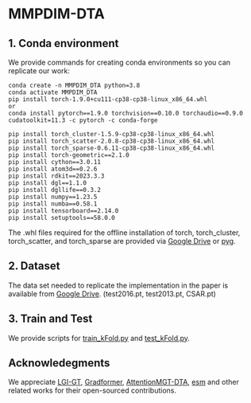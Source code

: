 # MMPDIM-DTA
## 1. Conda environment
We provide commands for creating conda environments so you can replicate our work:
```
conda create -n MMPDIM_DTA python=3.8
conda activate MMPDIM_DTA
pip install torch-1.9.0+cu111-cp38-cp38-linux_x86_64.whl
or
conda install pytorch==1.9.0 torchvision==0.10.0 torchaudio==0.9.0 cudatoolkit=11.3 -c pytorch -c conda-forge

pip install torch_cluster-1.5.9-cp38-cp38-linux_x86_64.whl
pip install torch_scatter-2.0.8-cp38-cp38-linux_x86_64.whl
pip install torch_sparse-0.6.11-cp38-cp38-linux_x86_64.whl
pip install torch-geometric==2.1.0
pip install cython==3.0.11
pip install atom3d==0.2.6
pip install rdkit==2023.3.3
pip install dgl==1.1.0
pip install dgllife==0.3.2
pip install numpy==1.23.5
pip install numba==0.58.1
pip install tensorboard==2.14.0
pip install setuptools==58.0.0
```
The .whl files required for the offline installation of torch, torch_cluster, torch_scatter, and torch_sparse are provided via [Google Drive](https://drive.google.com/drive/folders/1SyVzxgTGPr9dtBRbexzlLA5PMmUuJKPl?usp=sharing) or [pyg](https://pytorch-geometric.com/whl/).
## 2. Dataset
The data set needed to replicate the implementation in the paper is available from [Google Drive](https://drive.google.com/drive/folders/1SyVzxgTGPr9dtBRbexzlLA5PMmUuJKPl?usp=sharing). (test2016.pt, test2013.pt, CSAR.pt)
## 3. Train and Test
We provide scripts for [train_kFold.py](train_kFold.py) and [test_kFold.py](test_kFold.py).

## Acknowledegments
We appreciate [LGI-GT](https://github.com/shuoyinn/LGI-GT), [Gradformer](https://github.com/LiuChuang0059/Gradformer), [AttentionMGT-DTA](https://github.com/JK-Liu7/AttentionMGT-DTA), [esm](https://github.com/facebookresearch/esm)    and other related works for their open-sourced contributions.
